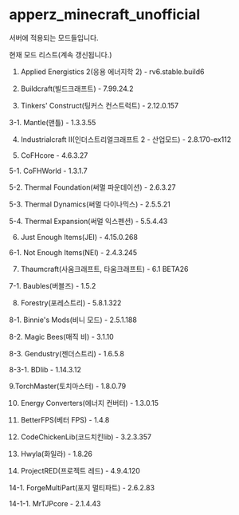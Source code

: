 # apperz_minecraft_unofficial
서버에 적용되는 모드들입니다.

현재 모드 리스트(계속 갱신됩니다.)

1. Applied Energistics 2(응용 에너지학 2) - rv6.stable.build6


2. Buildcraft(빌드크래프트) - 7.99.24.2


3. Tinkers' Construct(팅커스 컨스트럭트) - 2.12.0.157

3-1. Mantle(맨틀) - 1.3.3.55


4. Industrialcraft II(인더스트리얼크래프트 2 - 산업모드) - 2.8.170-ex112


5. CoFHcore - 4.6.3.27

5-1. CoFHWorld - 1.3.1.7

5-2. Thermal Foundation(써멀 파운데이션) - 2.6.3.27

5-3. Thermal Dynamics(써멀 다이나믹스) - 2.5.5.21

5-4. Thermal Expansion(써멀 익스펜션) - 5.5.4.43


6. Just Enough Items(JEI) - 4.15.0.268

6-1. Not Enough Items(NEI) - 2.4.3.245


7. Thaumcraft(사움크래프트, 타움크래프트) - 6.1 BETA26

7-1. Baubles(버블즈) - 1.5.2


8. Forestry(포레스트리) - 5.8.1.322

8-1. Binnie's Mods(비니 모드) - 2.5.1.188

8-2. Magic Bees(매직 비) - 3.1.10

8-3. Gendustry(젠더스트리) - 1.6.5.8

8-3-1. BDlib - 1.14.3.12


9.TorchMaster(토치마스터) - 1.8.0.79


10. Energy Converters(에너지 컨버터) - 1.3.0.15


11. BetterFPS(베터 FPS) - 1.4.8

12. CodeChickenLib(코드치킨lib) - 3.2.3.357


13. Hwyla(화일라) - 1.8.26


14. ProjectRED(프로젝트 레드) - 4.9.4.120

14-1. ForgeMultiPart(포지 멀티파트) - 2.6.2.83
  
14-1-1. MrTJPcore - 2.1.4.43

